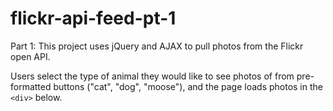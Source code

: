 # flickr-api-feed-pt-1
Part 1: This project uses jQuery and AJAX to pull photos from the Flickr open API.

Users select the type of animal they would like to see photos of from pre-formatted buttons ("cat", "dog", "moose"), and the page loads photos in the ```<div>``` below.
